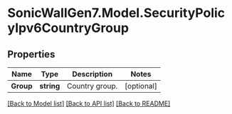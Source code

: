 # SonicWallGen7.Model.SecurityPolicyIpv6CountryGroup

## Properties

Name | Type | Description | Notes
------------ | ------------- | ------------- | -------------
**Group** | **string** | Country group. | [optional] 

[[Back to Model list]](../README.md#documentation-for-models) [[Back to API list]](../README.md#documentation-for-api-endpoints) [[Back to README]](../README.md)

